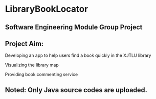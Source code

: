 # LibraryBookLocator
## Software Engineering Module Group Project

## Project Aim:

  Developing an app to help users find a book quickly in the XJTLU library
  
  Visualizing the library map
  
  Providing book commenting service
 
## Noted: Only Java source codes are uploaded.
